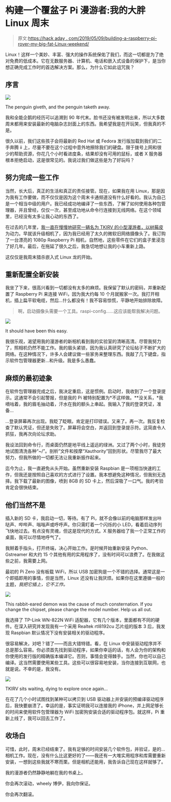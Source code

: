 # 构建一个覆盆子 Pi 漫游者:我的大胖 Linux 周末

> 原文:[https://hack aday . com/2019/05/09/building-a-raspberry-pi-rover-my-big-fat-Linux-weekend/](https://hackaday.com/2019/05/09/building-a-raspberry-pi-rover-my-big-fat-linux-weekend/)

Linux！这样一个美妙、丰富、强大的操作系统保佑了我们，而这一切都是为了绝对免费的低成本。它在无数服务器、计算机、电话和嵌入式设备的保护下，是当你想正确完成工作时的首选解决方案。那么，为什么它如此诅咒我？

## 序言

![](../Images/e457ca6a14d430242822f2c052d3c472.png)

The penguin giveth, and the penguin taketh away.

我和全能企鹅的经历可以追溯到 90 年代末。脸书还没有被发明出来，所以大多数周末都用来安装最新的电脑杂志封面上的东西。我希望我是在开玩笑，但我真的不是。

很久以前，我们这些孩子会将最新的 Red Hat 或 Fedora 发行版加载到我们的二手奔腾 ii 上，尽量不要在这个过程中意外地擦除我们的硬盘。限于拨号上网和很少的帮助资源，你花几个小时看进度条，结果却没有可用的鼠标，或者 X 服务器根本拒绝启动，这是很常见的。我说过我们做这些是为了好玩吗？

## 努力完成一些工作

当然，长大后，真正的生活和真正的责任接管。现在，如果我在用 Linux，那是因为我有工作要做，而不仅仅是因为这个周末卡通频道没有什么好看的。我认为自己是一个相当中级的用户。我已经成功地编译了一些东西，了解了如何使用各种包管理器，并且曾经，仅仅一次，甚至成功地从命令行连接到无线网络。在这个领域里，已经没有太多让我心动的东西了。

在过去的几年里，[我一直在慢慢地研究一辆名为 TKIRV 的小型漫游者，以树莓皮](https://hackaday.com/2016/08/08/hackaday-prize-entry-solar-wifi-rover-roves-at-night/)为动力。早就该升级相机了，因为我已经用了太久的微软旧网络摄像头了。我订购了一台漂亮的 1080p Raspberry Pi 相机，自然地，这些零件在它们的盒子里浸泡了好几年。最后，在拖延了很久之后，我急切地想让我的小车重新上路。

这仅仅是我周末猎杀嵌入式 Linux 龙的开始。

## 重新配置全新安装

我坐了下来，很高兴看到一切都没有太多的麻烦。我保留了默认的密码，并重新配置了 Raspberry Pi 来连接 WiFi，因为我大约每 10 个月就搬家一次。我打开相机，插上扁平软电缆，然后…什么都没有！我不容易惊慌，平静地开始排除故障。

> 啊，启动摄像头需要一个工具。raspi-config……这应该能帮我解决问题。

![](../Images/4680c6ecd92dc488199bd13ee8940e9d.png)

It should have been this easy.

我很乐观，渴望用我的漫游者的新相机看到我的实验室的清晰高清。尽管我努力了，照相机仍然不能工作。我的眉头紧锁，因为我认真研究了论坛帖子不断扩大的网络。在这种情况下，许多人会建议做一些家务来整理东西。我敲了几下键盘，指示软件包管理器更新…和升级。我是多么愚蠢。

## 麻烦的最初迹象

在软件包管理器完成之后，我决定重启，这是惯例。启动时，我收到了一个登录提示。这通常不会引起警报，但是我的 Pi 被特别配置为*不这样做。**没关系，*我嘀咕着，我的眉毛抽动着，汗水在我的额头上串起。我输入了我的登录凭证，准备…

…登录屏幕再次出现。我眨了眨眼。肯定是打印错误。又来了。再一次。我反复检查了默认凭证，但还是失败了。屏幕将会空白，并返回到登录提示符。这简直令人抓狂，我再次向论坛求助。

我设法回到命令行，而桌面仍然是地平线上遥远的绿洲。又过了两个小时，我徒劳地试图清洗各种“~/”。剖析”文件和按摩“Xauthority”回到形状。尽管我尽了最大努力，但我所做的一切都无法让我重新振作起来。

迄今为止，我一直避免从头开始。虽然重新安装 Raspbian 是一项相当快速的工作，但我还是按照自己喜欢的方式进行了设置。我本想避免这种情况，但我别无选择。我下载了最新的图像，喷到 8GB 的 SD 卡上，然后深吸了一口气。我的考验肯定会很快结束。

## 他们当然不是

插入新的 SD 卡，我启动一切，等待。有了 Pi，就不会像以前的电脑那样发出咔哒声、哔哔声、嗡嗡声或呼呼声。你只需盯着一个闪烁的小 LED，看着启动序列飞快地过去。有点没有灵魂，但这是现代的方式。X 服务器给了我一个正常工作的桌面，我可以尽情地呼气了。

我掰着手指头，打开终端，决心开始工作。是时候开始重新安装 Python、Gstreamer 和大约 15 个其他有用的实用程序了，没有时间可以浪费了。在我做这些之前，我需要上网。

最初的 Pi Zero 没有板载 WiFi，所以 USB 加密狗是一个不错的选择。通常这是一个即插即用的事情，但是当然，Linux 还没有让我厌烦。如果你在这里遵循一般的主题，*我把它插上，它不工作。*

![](../Images/08c35693e781ac864e76c8c5b6eab2c9.png)

This rabbit-eared demon was the cause of much consternation. If you change the chipset, please change the model number. Help us all out.

我选择了 TP-Link WN-822N WiFi 适配器，它有几个版本，里面都有不同的硬件。在深入研究并发现我有一个采用 Realtek rtl8192cu 芯片组的版本 3 后，我发现 Raspbian 默认情况下没有安装相关的驱动程序。

很容易解决，对吧？错了——而且大错特错。看，在 Linux 中安装驱动程序并不总是那么容易。你必须首先找到驱动程序，如果你幸运的话，有人会为你的架构和你使用的发行版的精确版本编译它。否则，事情会变得棘手。当然，你也可以自己编译。这当然需要使用某些工具。这些可以很容易地安装，当你连接到互联网，也就是说。不幸的是，我没有。

![](../Images/63acf93011500f092b67d0738686d1bb.png)

TKIRV sits waiting, dying to explore once again…

在花了几个小时试图找到某种可以拷贝到 USB 驱动器上并安装的预编译驱动程序后，我快要崩溃了。幸运的是，事实证明我可以连接我的 iPhone，并上网足够长的时间来使用软件包管理器为 WiFi 加密狗安装合适的驱动程序包。就这样，Pi 重新上线了，我可以回去工作了。

## 收场白

可惜，此时，周末已经结束了。我有足够的时间安装几个软件包，并验证，是的…相机工作。现在，没有什么比这更好的了——我还有一大堆实用程序和库需要重新安装，一想到这些我就不寒而栗。但是相机还能用，我告诉自己现在这样就够了。

我的漫游者仍然静静地躺在我的书桌上。

你会再次滚动，wheely 博伊，我向你保证。

你会再次翻滚。
